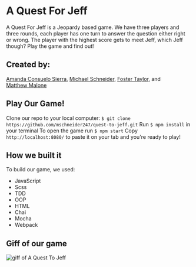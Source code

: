 # A Quest For Jeff

A Quest For Jeff is a Jeopardy based game. We have three players and three rounds, each player has one turn to answer the question either right or wrong. The player with the highest score gets to meet Jeff, which Jeff though? Play the game and find out!

## Created by:
[Amanda Consuelo Sierra](https://github.com/Asilo5), 
[Michael Schneider](https://github.com/mschneider247), 
[Foster Taylor](https://github.com/foster55f), and  
[Matthew Malone](https://github.com/matthewdshepherd)

## Play Our Game!

Clone our repo to your local computer:
``` $ git clone https://github.com/mschneider247/quest-to-jeff.git ```
Run ``` $ npm install ``` in your terminal
To open the game run ``` $ npm start ```
Copy ``` http://localhost:8080/ ``` to paste it on your tab and you're ready to play!

## How we built it

To build our game, we used:
  - JavaScript
  - Scss
  - TDD
  - OOP
  - HTML
  - Chai
  - Mocha
  - Webpack
  
## Giff of our game

![giff of A Quest To Jeff]()

